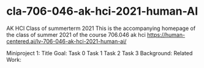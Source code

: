 # cla-706-046-ak-hci-2021-human-AI
AK HCI Class of summerterm 2021
This is the accompanying homepage of the class of summer 2021 of the course 706.046 ak hci
https://human-centered.ai/lv-706-046-ak-hci-2021-human-ai/

Miniproject 1: Title
Goal:
Task 0
Task 1
Task 2
Task 3
Background:
Related Work:
